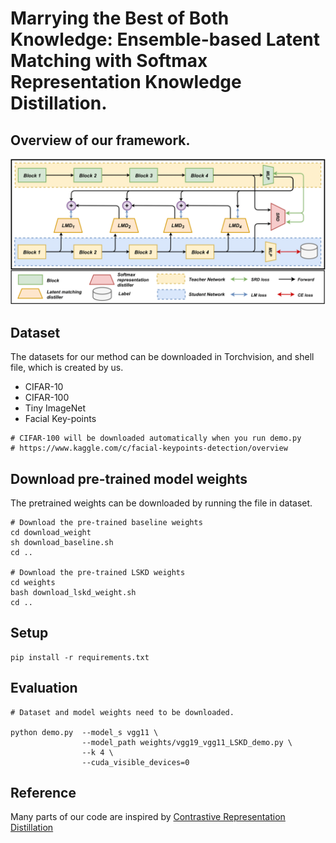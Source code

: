 # Marrying the Best of Both Knowledge: Ensemble-based Latent Matching with Softmax Representation Knowledge Distillation.

## Overview of our framework.
<img src='./images/overview.png' width=1000>


## Dataset
The datasets for our method can be downloaded in Torchvision, and shell file, which is created by us. 
- CIFAR-10
- CIFAR-100
- Tiny ImageNet
- Facial Key-points

```
# CIFAR-100 will be downloaded automatically when you run demo.py 
# https://www.kaggle.com/c/facial-keypoints-detection/overview
```



## Download pre-trained model weights
The pretrained weights can be downloaded by running the file in dataset.

```
# Download the pre-trained baseline weights
cd download_weight
sh download_baseline.sh
cd ..

# Download the pre-trained LSKD weights
cd weights
bash download_lskd_weight.sh
cd ..
```

## Setup
```
pip install -r requirements.txt
```


## Evaluation
```
# Dataset and model weights need to be downloaded.

python demo.py  --model_s vgg11 \
                --model_path weights/vgg19_vgg11_LSKD_demo.py \
                --k 4 \
                --cuda_visible_devices=0

```

## Reference
Many parts of our code are inspired by [Contrastive Representation Distillation](https://github.com/HobbitLong/RepDistiller)
